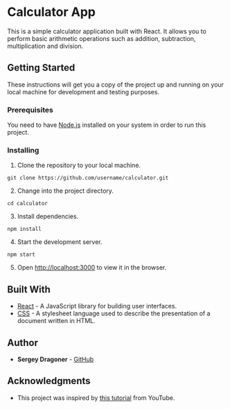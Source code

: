 # Calculator App

This is a simple calculator application built with React. It allows you to perform basic arithmetic operations such as addition, subtraction, multiplication and division.

## Getting Started

These instructions will get you a copy of the project up and running on your local machine for development and testing purposes.

### Prerequisites

You need to have [Node.js](https://nodejs.org/en/) installed on your system in order to run this project.

### Installing

1. Clone the repository to your local machine.
```
git clone https://github.com/username/calculator.git
```

2. Change into the project directory.
```
cd calculator
```

3. Install dependencies.
```
npm install
```

4. Start the development server.
```
npm start
```

5. Open [http://localhost:3000](http://localhost:3000) to view it in the browser.


## Built With

* [React](https://reactjs.org/) - A JavaScript library for building user interfaces.
* [CSS](https://developer.mozilla.org/en-US/docs/Web/CSS) - A stylesheet language used to describe the presentation of a document written in HTML.

## Author

* **Sergey Dragoner** - [GitHub](https://github.com/sergeydragoner)

## Acknowledgments

* This project was inspired by [this tutorial](https://www.youtube.com/watch?v=oiX-6Y2oGjI&ab_channel=TylerPotts) from YouTube.

